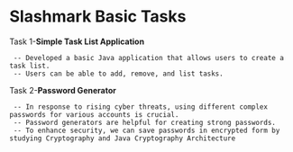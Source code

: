 # Slashmark Basic Tasks
Task 1-**Simple Task List Application**

     -- Developed a basic Java application that allows users to create a task list.
     -- Users can be able to add, remove, and list tasks.

Task 2-**Password Generator**

     -- In response to rising cyber threats, using different complex passwords for various accounts is crucial. 
     -- Password generators are helpful for creating strong passwords.
     -- To enhance security, we can save passwords in encrypted form by studying Cryptography and Java Cryptography Architecture

